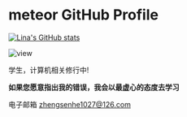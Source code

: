 # meteor  GitHub Profile 

[![Lina's GitHub stats](https://github-readme-stats.vercel.app/api?username=meteorOSS)](https://github.com/anuraghazra/github-readme-stats)

![view](https://moe-counter.glitch.me/get/@meteorOSS.readme)

学生，计算机相关修行中!

**如果您愿意指出我的错误，我会以最虚心的态度去学习**

电子邮箱 zhengsenhe1027@126.com
